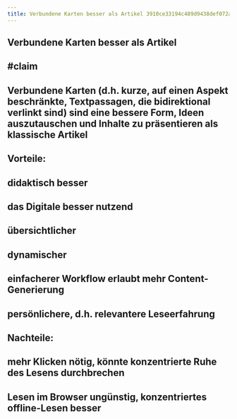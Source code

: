 ```yaml
---
title: Verbundene Karten besser als Artikel 3910ce33194c489d9438def072a7ed6b
---
```


## Verbundene Karten besser als Artikel

## #claim 

## Verbundene Karten (d.h. kurze, auf einen Aspekt beschränkte, Textpassagen, die bidirektional verlinkt sind) sind eine bessere Form, Ideen auszutauschen und Inhalte zu präsentieren als klassische Artikel

## Vorteile:

## didaktisch besser

## das Digitale besser nutzend

## übersichtlicher

## dynamischer

## einfacherer Workflow erlaubt mehr Content-Generierung

## persönlichere, d.h. relevantere Leseerfahrung

## Nachteile:

## mehr Klicken nötig, könnte konzentrierte Ruhe des Lesens durchbrechen

## Lesen im Browser ungünstig, konzentriertes offline-Lesen besser
